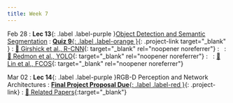 ```yaml
---
title: Week 7
---
```


Feb 28
: **Lec 13**{: .label .label-purple }[Object Detection and Semantic Segmentation](/CSCI5980-Spr23-DeepRob/assets/slides/minn_deeprob_13_object_detection_2.pdf)
: [**Quiz 9**{: .label .label-orange }](https://www.gradescope.com/courses/481744){: .project-link target="_blank" }
  : [📖 Girshick et al., R-CNN](https://arxiv.org/abs/1311.2524){: target="_blank" rel="noopener noreferrer"}
: &nbsp;
  : [📖 Redmon et al., YOLO](https://arxiv.org/abs/1506.02640){: target="_blank" rel="noopener noreferrer"}
: &nbsp;
  : [📖 Lin et al., FCOS](https://arxiv.org/abs/1708.02002){: target="_blank" rel="noopener noreferrer"}
  <!-- : [Solution](#) -->

Mar 02
: **Lec 14**{: .label .label-purple }RGB-D Perception and Network Architectures
: [**Final Project Proposal Due**{: .label .label-red }](/CSCI5980-Spr23-DeepRob/projects/#final-project){: .project-link}
  : [📃 Related Papers](/CSCI5980-Spr23-DeepRob/papers/){:target="_blank"} 
  
  <!-- : [3.1](#), [2.2](#), [2.3](#) -->
  
<!-- Feb 17
: **Dis 7**{: .label .label-blue }[Detection & Segmentation Demo](#) -->
